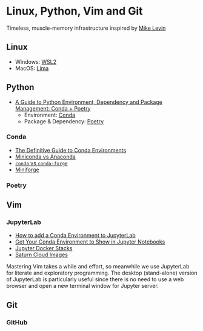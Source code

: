# Linux, Python, Vim and Git
Timeless, muscle-memory infrastructure inspired by [Mike Levin](https://github.com/miklevin)

## Linux
- Windows: [WSL2](https://docs.microsoft.com/en-us/windows/wsl/)
- MacOS: [Lima](https://github.com/lima-vm/lima)

## Python
- [A Guide to Python Environment, Dependency and Package Management: Conda + Poetry](https://ealizadeh.com/blog/guide-to-python-env-pkg-dependency-using-conda-poetry)
    - Environment: [Conda](https://docs.conda.io/en/latest/)
    - Package & Dependency: [Poetry](https://python-poetry.org/)

### Conda
- [The Definitive Guide to Conda Environments](https://towardsdatascience.com/a-guide-to-conda-environments-bc6180fc533)
- [Miniconda vs Anaconda](https://www.reddit.com/r/Python/comments/lvr85n/i_want_to_use_python_commercially_for_free_is/)
- [`conda` vs `conda-forge`](https://stackoverflow.com/q/39857289)
- [Miniforge](https://github.com/conda-forge/miniforge/)


### Poetry

## Vim

### JupyterLab
- [How to add a Conda Environment to JupyterLab](https://stackoverflow.com/q/53004311)
- [Get Your Conda Environment to Show in Jupyter Notebooks](https://towardsdatascience.com/get-your-conda-environment-to-show-in-jupyter-notebooks-the-easy-way-17010b76e874)
- [Jupyter Docker Stacks](https://github.com/jupyter/docker-stacks)
- [Saturn Cloud Images](https://github.com/saturncloud/images)

Mastering Vim takes a while and effort, so meanwhile we use JupyterLab for literate and exploratory programming. The desktop (stand-alone) version of JupyterLab is particularly useful since there is no need to use a web browser and open a new terminal window for Jupyter server.

## Git

### GitHub
